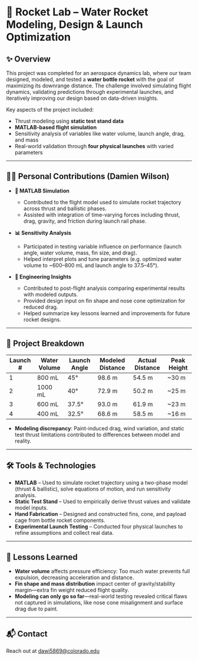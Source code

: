 # 🚀 Rocket Lab – Water Rocket Modeling, Design & Launch Optimization

## ✨ Overview
This project was completed for an aerospace dynamics lab, where our team designed, modeled, and tested a **water bottle rocket** with the goal of maximizing its downrange distance. The challenge involved simulating flight dynamics, validating predictions through experimental launches, and iteratively improving our design based on data-driven insights.

Key aspects of the project included:
- Thrust modeling using **static test stand data**
- **MATLAB-based flight simulation**
- Sensitivity analysis of variables like water volume, launch angle, drag, and mass
- Real-world validation through **four physical launches** with varied parameters

---

## 👨‍💻 Personal Contributions (Damien Wilson)

- **🚀 MATLAB Simulation**
  - Contributed to the flight model used to simulate rocket trajectory across thrust and ballistic phases.
  - Assisted with integration of time-varying forces including thrust, drag, gravity, and friction during launch rail phase.

- **📊 Sensitivity Analysis**
  - Participated in testing variable influence on performance (launch angle, water volume, mass, fin size, and drag).
  - Helped interpret plots and tune parameters (e.g. optimized water volume to ~600–800 mL and launch angle to 37.5–45°).

- **🧠 Engineering Insights**
  - Contributed to post-flight analysis comparing experimental results with modeled outputs.
  - Provided design input on fin shape and nose cone optimization for reduced drag.
  - Helped summarize key lessons learned and improvements for future rocket designs.

---

## 🧪 Project Breakdown

| Launch # | Water Volume | Launch Angle | Modeled Distance | Actual Distance | Peak Height |
|----------|---------------|---------------|------------------|------------------|-------------|
| 1        | 800 mL        | 45°           | 98.6 m           | 54.5 m           | ~30 m       |
| 2        | 1000 mL       | 40°           | 72.9 m           | 50.2 m           | ~25 m       |
| 3        | 600 mL        | 37.5°         | 93.0 m           | 61.9 m           | ~23 m       |
| 4        | 400 mL        | 32.5°         | 68.6 m           | 58.5 m           | ~16 m       |

- **Modeling discrepancy**: Paint-induced drag, wind variation, and static test thrust limitations contributed to differences between model and reality.

---

## 🛠 Tools & Technologies

- **MATLAB** – Used to simulate rocket trajectory using a two-phase model (thrust & ballistic), solve equations of motion, and run sensitivity analysis.
- **Static Test Stand** – Used to empirically derive thrust values and validate model inputs.
- **Hand Fabrication** – Designed and constructed fins, cone, and payload cage from bottle rocket components.
- **Experimental Launch Testing** – Conducted four physical launches to refine assumptions and collect real data.

---

## 🧠 Lessons Learned

- **Water volume** affects pressure efficiency: Too much water prevents full expulsion, decreasing acceleration and distance.
- **Fin shape and mass distribution** impact center of gravity/stability margin—extra fin weight reduced flight quality.
- **Modeling can only go so far**—real-world testing revealed critical flaws not captured in simulations, like nose cone misalignment and surface drag due to paint.

---

## 📬 Contact
Reach out at dawi5869@colorado.edu

